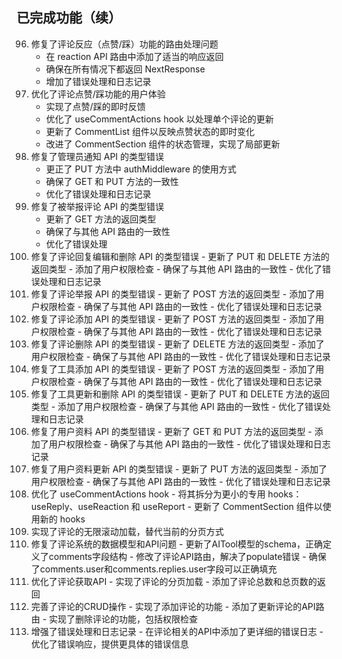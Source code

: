 ## 已完成功能（续）
96. 修复了评论反应（点赞/踩）功能的路由处理问题
    - 在 reaction API 路由中添加了适当的响应返回
    - 确保在所有情况下都返回 NextResponse
    - 增加了错误处理和日志记录
97. 优化了评论点赞/踩功能的用户体验
    - 实现了点赞/踩的即时反馈
    - 优化了 useCommentActions hook 以处理单个评论的更新
    - 更新了 CommentList 组件以反映点赞状态的即时变化
    - 改进了 CommentSection 组件的状态管理，实现了局部更新
98. 修复了管理员通知 API 的类型错误
    - 更正了 PUT 方法中 authMiddleware 的使用方式
    - 确保了 GET 和 PUT 方法的一致性
    - 优化了错误处理和日志记录
99. 修复了被举报评论 API 的类型错误
    - 更新了 GET 方法的返回类型
    - 确保了与其他 API 路由的一致性
    - 优化了错误处理
100. 修复了评论回复编辑和删除 API 的类型错误
    - 更新了 PUT 和 DELETE 方法的返回类型
    - 添加了用户权限检查
    - 确保了与其他 API 路由的一致性
    - 优化了错误处理和日志记录
101. 修复了评论举报 API 的类型错误
    - 更新了 POST 方法的返回类型
    - 添加了用户权限检查
    - 确保了与其他 API 路由的一致性
    - 优化了错误处理和日志记录
102. 修复了评论添加 API 的类型错误
    - 更新了 POST 方法的返回类型
    - 添加了用户权限检查
    - 确保了与其他 API 路由的一致性
    - 优化了错误处理和日志记录
103. 修复了评论删除 API 的类型错误
    - 更新了 DELETE 方法的返回类型
    - 添加了用户权限检查
    - 确保了与其他 API 路由的一致性
    - 优化了错误处理和日志记录
104. 修复了工具添加 API 的类型错误
    - 更新了 POST 方法的返回类型
    - 添加了用户权限检查
    - 确保了与其他 API 路由的一致性
    - 优化了错误处理和日志记录
105. 修复了工具更新和删除 API 的类型错误
    - 更新了 PUT 和 DELETE 方法的返回类型
    - 添加了用户权限检查
    - 确保了与其他 API 路由的一致性
    - 优化了错误处理和日志记录
106. 修复了用户资料 API 的类型错误
    - 更新了 GET 和 PUT 方法的返回类型
    - 添加了用户权限检查
    - 确保了与其他 API 路由的一致性
    - 优化了错误处理和日志记录
107. 修复了用户资料更新 API 的类型错误
    - 更新了 PUT 方法的返回类型
    - 添加了用户权限检查
    - 确保了与其他 API 路由的一致性
    - 优化了错误处理和日志记录
108. 优化了 useCommentActions hook
    - 将其拆分为更小的专用 hooks：useReply、useReaction 和 useReport
    - 更新了 CommentSection 组件以使用新的 hooks
109. 实现了评论的无限滚动加载，替代当前的分页方式
110. 修复了评论系统的数据模型和API问题
    - 更新了AITool模型的schema，正确定义了comments字段结构
    - 修改了评论API路由，解决了populate错误
    - 确保了comments.user和comments.replies.user字段可以正确填充
111. 优化了评论获取API
    - 实现了评论的分页加载
    - 添加了评论总数和总页数的返回
112. 完善了评论的CRUD操作
    - 实现了添加评论的功能
    - 添加了更新评论的API路由
    - 实现了删除评论的功能，包括权限检查
113. 增强了错误处理和日志记录
    - 在评论相关的API中添加了更详细的错误日志
    - 优化了错误响应，提供更具体的错误信息